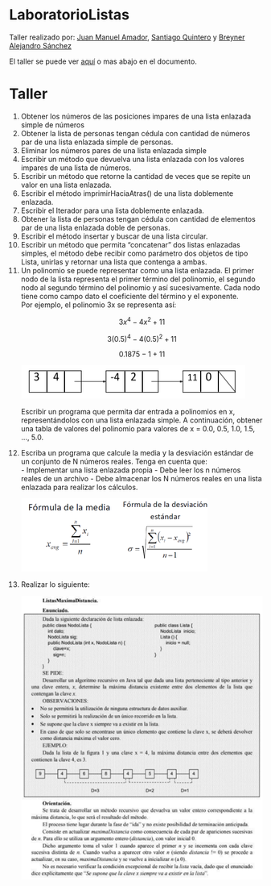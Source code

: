 # LaboratorioListas

Taller realizado por: [Juan Manuel Amador](https://github.com/Amador02 "Amador02"), [Santiago Quintero](https://github.com/Tourment0412 "Tourment0412") y [Breyner Alejandro Sánchez](https://github.com/breyner-sq "breyner-sq")

El taller se puede ver [aquí](info/Laboratorio%20listas%20enlazadas-2023-2.pdf) o mas abajo en el documento.

# Taller

<ol>
<li>Obtener los números de las posiciones impares de una lista enlazada simple de números
<li>Obtener la lista de personas tengan cédula con cantidad de números par de una lista
enlazada simple de personas.
<li>Eliminar los números pares de una lista enlazada simple
<li>Escribir un método que devuelva una lista enlazada con los valores impares de una lista de
números.
<li>Escribir un método que retorne la cantidad de veces que se repite un valor en una lista
enlazada.
<li>Escribir el método imprimirHaciaAtras() de una lista doblemente enlazada.
<li>Escribir el Iterador para una lista doblemente enlazada.</li>
<li>Obtener la lista de personas tengan cédula con cantidad de elementos par de una lista
enlazada doble de personas.</li>
<li>Escribir el método insertar y buscar de una lista circular.</li>
<li>Escribir un método que permita “concatenar” dos listas enlazadas simples, el método debe
recibir como parámetro dos objetos de tipo Lista, unirlas y retornar una lista que contenga
a ambas.</li>
<li>Un polinomio se puede representar como una lista enlazada. El primer nodo de la lista
representa el primer término del polinomio, el segundo nodo al segundo término del
polinomio y así sucesivamente. Cada nodo tiene como campo dato el coeficiente del
término y el exponente.</li>
Por ejemplo, el polinomio 3x se representa así:

$$ 3{x^4} − 4{x^2} + 11$$

$$ 3{(0.5)^4} − 4{(0.5)^2} + 11$$

$$ 0.1875 - 1 + 11 $$

![punto-11](info/punto%2011.png "Punto 11")

Escribir un programa que permita dar entrada a polinomios en x, representándolos con
una lista enlazada simple. A continuación, obtener una tabla de valores del polinomio para
valores de x = 0.0, 0.5, 1.0, 1.5, ..., 5.0.

<li> Escriba un programa que calcule la media y la desviación estándar de un conjunto de N
números reales. Tenga en cuenta que:</li>
- Implementar una lista enlazada propia
- Debe leer los n números reales de un archivo
- Debe almacenar los N números reales en una lista enlazada para realizar los cálculos.

![punto-12](info/punto%2012.png "Punto 12")

<li>Realizar lo siguiente:</li>

![punto-13](info/punto%2013.png "Punto 13")

</ol>
